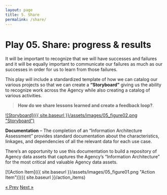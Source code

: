 ```yaml
---
layout: page
title: 5. Share
permalink: /share/
---
```

# Play 05. Share: progress & results

It will be important to recognize that we will have successes and failures and it will be equally important to communicate our failures as much as our successes in order for us to learn from those failures. 

This play will include a standardized template of how we can catalog our various projects so that we can create a **“Storyboard”** giving us the ability to recognize work across the Agency while also creating a catalog of various activities. 

>**How do we share lessons learned and create a feedback loop?**.

[![Storyboard]({{ site.baseurl }}/assets/images/05_figure02.png "Storyboard")](https://letsgethealthy.ca.gov/)

**Documentation** – The completion of an “Information Architecture Assessment” provides standard documentation about the characteristics, linkages, and dependencies of all the relevant data for each use case.

There’s an opportunity to use this documentation to build a repository of Agency data assets that captures the Agency’s “Information Architecture” for the most critical and valuable Agency data assets.

[![Action Item]({{ site.baseurl }}/assets/images/05_figure01.png "Action Item")]({{ site.baseurl }}/action_items)

<!-- Pagination -->
<div class="pagination">
  <a class="pagination-item older" href="{{ site.baseurl }}/evaluate">&laquo; Prev</a>
  <a class="pagination-item newer" href="{{ site.baseurl }}/action_items">Next &raquo;</a>
</div>
